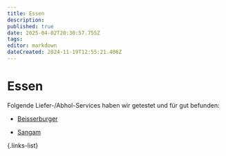 ```yaml
---
title: Essen
description: 
published: true
date: 2025-04-02T20:30:57.755Z
tags: 
editor: markdown
dateCreated: 2024-11-19T12:55:21.406Z
---
```


# Essen

Folgende Liefer-/Abhol-Services haben wir getestet und für gut befunden:

- [Beisserburger](Beisserburger)
	
- [Sangam](https://www.der-gute-inder.de)

{.links-list}